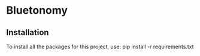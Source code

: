 # Bluetonomy

## Installation
To install all the packages for this project, use:
pip install -r requirements.txt